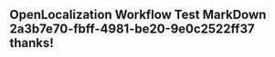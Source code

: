 <properties
ms.topic="hero-topic"
ms.test1="hero-topic"
ms.test2="test"/>

## OpenLocalization Workflow Test MarkDown 2a3b7e70-fbff-4981-be20-9e0c2522ff37 thanks!
